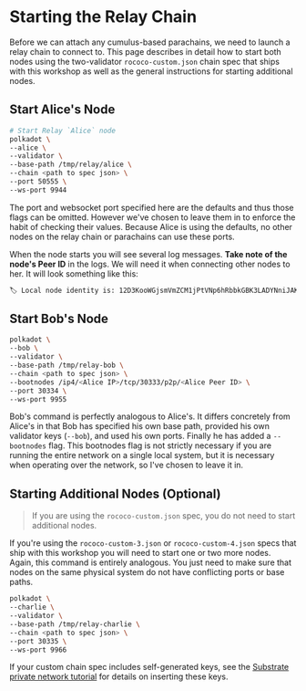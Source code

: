 # Starting the Relay Chain

Before we can attach any cumulus-based parachains, we need to launch a relay chain to connect to.
This page describes in detail how to start both nodes using the two-validator `rococo-custom.json`
chain spec that ships with this workshop as well as the general instructions for starting additional
nodes.

## Start Alice's Node

```bash
# Start Relay `Alice` node
polkadot \
--alice \
--validator \
--base-path /tmp/relay/alice \
--chain <path to spec json> \
--port 50555 \
--ws-port 9944
```

The port and websocket port specified here are the defaults and thus those flags can be omitted.
However we've chosen to leave them in to enforce the habit of checking their values. Because Alice
is using the defaults, no other nodes on the relay chain or parachains can use these ports.

When the node starts you will see several log messages. **Take note of the node's Peer ID**
in the logs. We will need it when connecting other nodes to her. It will look something like
this:

```bash
🏷 Local node identity is: 12D3KooWGjsmVmZCM1jPtVNp6hRbbkGBK3LADYNniJAKJ19NUYiq
```

## Start Bob's Node

```bash
polkadot \
--bob \
--validator \
--base-path /tmp/relay-bob \
--chain <path to spec json> \
--bootnodes /ip4/<Alice IP>/tcp/30333/p2p/<Alice Peer ID> \
--port 30334 \
--ws-port 9955
```

Bob's command is perfectly analogous to Alice's. It differs concretely from Alice's in that Bob has
specified his own base path, provided his own validator keys (`--bob`), and used his own ports.
Finally he has added a `--bootnodes` flag. This bootnodes flag is not strictly necessary if you are
running the entire network on a single local system, but it is necessary when operating over the
network, so I've chosen to leave it in.

## Starting Additional Nodes (Optional)

> If you are using the `rococo-custom.json` spec, you do not need to start additional nodes.

If you're using the `rococo-custom-3.json` or `rococo-custom-4.json` specs that ship with this workshop you will
need to start one or two more nodes. Again, this command is entirely analogous. You just need to
make sure that nodes on the same physical system do not have conflicting ports or base paths.

```bash
polkadot \
--charlie \
--validator \
--base-path /tmp/relay-charlie \
--chain <path to spec json> \
--port 30335 \
--ws-port 9966
```

If your custom chain spec includes self-generated keys, see the
[Substrate private network tutorial](https://substrate.dev/docs/en/tutorials/start-a-private-network/customchain#add-keys-to-keystore)
for details on inserting these keys.
